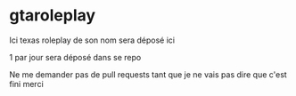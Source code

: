 # gtaroleplay
Ici texas roleplay de son nom sera déposé ici


1 par jour sera déposé dans se repo

Ne me demander pas de pull requests tant que je ne vais pas dire que c'est fini merci
